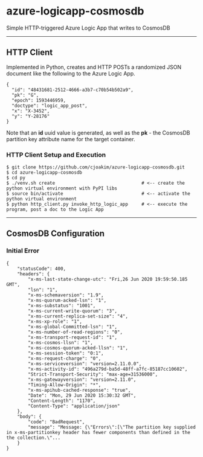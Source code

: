 # azure-logicapp-cosmosdb

Simple HTTP-triggered Azure Logic App that writes to CosmosDB

---

## HTTP Client 

Implemented in Python, creates and HTTP POSTs a randomized JSON document 
like the following to the Azure Logic App.

```
{
  "id": "48431681-2512-4666-a3b7-c70b54b502a9",
  "pk": "G",
  "epoch": 1593446959,
  "doctype": "logic_app_post",
  "x": "X-3452",
  "y": "Y-28176"
}
```

Note that an **id** uuid value is generated, as well as the **pk** - the CosmosDB
partition key attribute name for the target container.

### HTTP Client Setup and Execution

```
$ git clone https://github.com/cjoakim/azure-logicapp-cosmosdb.git
$ cd azure-logicapp-cosmosdb
$ cd py
$ ./venv.sh create                                # <-- create the python virtual environment with PyPI libs
$ source bin/activate                             # <-- activate the python virtual environment
$ python http_client.py invoke_http_logic_app     # <-- execute the program, post a doc to the Logic App
```

---

## CosmosDB Configuration 

### Initial Error

```
{
    "statusCode": 400,
    "headers": {
        "x-ms-last-state-change-utc": "Fri,26 Jun 2020 19:59:50.185 GMT",
        "lsn": "1",
        "x-ms-schemaversion": "1.9",
        "x-ms-quorum-acked-lsn": "1",
        "x-ms-substatus": "1001",
        "x-ms-current-write-quorum": "3",
        "x-ms-current-replica-set-size": "4",
        "x-ms-xp-role": "1",
        "x-ms-global-Committed-lsn": "1",
        "x-ms-number-of-read-regions": "0",
        "x-ms-transport-request-id": "1",
        "x-ms-cosmos-llsn": "1",
        "x-ms-cosmos-quorum-acked-llsn": "1",
        "x-ms-session-token": "0:1",
        "x-ms-request-charge": "0",
        "x-ms-serviceversion": "version=2.11.0.0",
        "x-ms-activity-id": "496a279d-ba5d-48ff-a7fc-85187cc10602",
        "Strict-Transport-Security": "max-age=31536000",
        "x-ms-gatewayversion": "version=2.11.0",
        "Timing-Allow-Origin": "*",
        "x-ms-apihub-cached-response": "true",
        "Date": "Mon, 29 Jun 2020 15:30:32 GMT",
        "Content-Length": "1170",
        "Content-Type": "application/json"
    },
    "body": {
        "code": "BadRequest",
        "message": "Message: {\"Errors\":[\"The partition key supplied in x-ms-partitionkey header has fewer components than defined in the the collection.\"...
    }
}
```